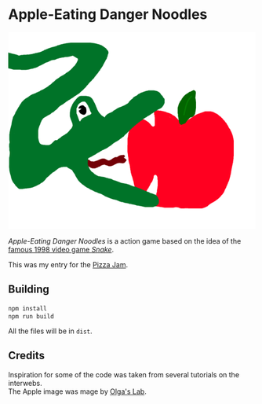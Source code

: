 # Apple-Eating Danger Noodles

![Apple-Eating Danger](./assets/logo.png)

*Apple-Eating Danger Noodles* is a action game based on the idea of the [famous 1998 video game *Snake*](https://en.wikipedia.org/wiki/Snake_(1998_video_game)).

This was my entry for the [Pizza Jam](https://itch.io/jam/pizza-jam-pizza-prize-12).


## Building

    npm install
    npm run build

All the files will be in `dist`.

## Credits

Inspiration for some of the code was taken from several tutorials on the interwebs.  
The Apple image was mage by [Olga's Lab](https://olgas-lab.itch.io/fruit-icons).
